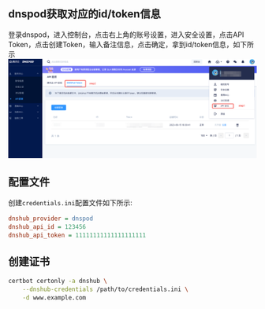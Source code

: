 ## dnspod获取对应的id/token信息

登录dnspod，进入控制台，点击右上角的账号设置，进入安全设置，点击API Token，点击创建Token，输入备注信息，点击确定，拿到id/token信息，如下所示
![dnspod-token](./dnspod-token.png)

## 配置文件

创建`credentials.ini`配置文件如下所示:

```ini
dnshub_provider = dnspod
dnshub_api_id = 123456
dnshub_api_token = 11111111111111111111
```

## 创建证书
```bash
certbot certonly -a dnshub \
    --dnshub-credentials /path/to/credentials.ini \
    -d www.example.com
```